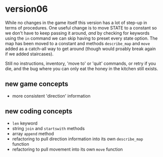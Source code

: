 # version06

While no changes in the game itself this version has a lot of step-up in terms of procedures.
One useful change is to move STATE to a constant so we don't have to keep passing it around, _and_ by checking for keywords using the `in` command we can skip having to preset every state option.
The map has been moved to a constant and methods `describe_map` and `move` added as a catch-all way to get around (though would proably break again if we added staircases).

Still no instructions, inventory, 'move to' or 'quit' commands, or retry if you die, and the bug where you can only eat the honey in the kitchen still exists.

## new game concepts
* more consistent 'direction' information

## new coding concepts
* `len` keyword
* string `join` and `startswith` methods
* array `append` method
* refactoring to pull direction information into its own `describe_map` function
* refactoring to pull movement into its own `move` function
